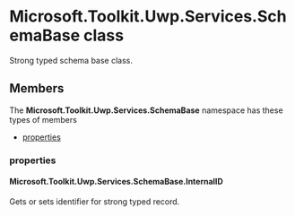 
# Microsoft.Toolkit.Uwp.Services.SchemaBase class

Strong typed schema base class.

## Members

The **Microsoft.Toolkit.Uwp.Services.SchemaBase** namespace has these types of members

* [properties](#properties)

### properties

#### Microsoft.Toolkit.Uwp.Services.SchemaBase.InternalID

Gets or sets identifier for strong typed record.
